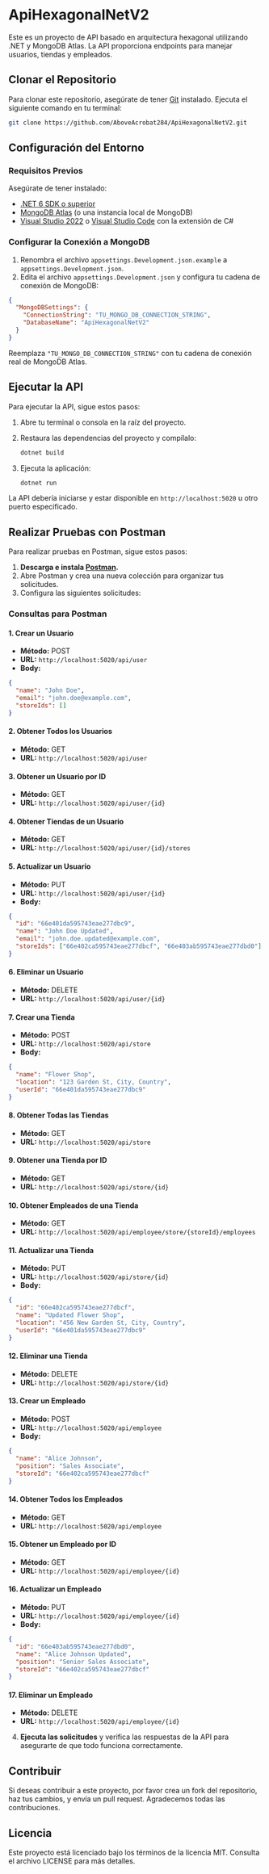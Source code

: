 
# ApiHexagonalNetV2

Este es un proyecto de API basado en arquitectura hexagonal utilizando .NET y MongoDB Atlas. La API proporciona endpoints para manejar usuarios, tiendas y empleados.

## Clonar el Repositorio

Para clonar este repositorio, asegúrate de tener [Git](https://git-scm.com/) instalado. Ejecuta el siguiente comando en tu terminal:

```bash
git clone https://github.com/AboveAcrobat284/ApiHexagonalNetV2.git
```

## Configuración del Entorno

### Requisitos Previos

Asegúrate de tener instalado:

- [.NET 6 SDK o superior](https://dotnet.microsoft.com/download/dotnet/6.0)
- [MongoDB Atlas](https://www.mongodb.com/cloud/atlas) (o una instancia local de MongoDB)
- [Visual Studio 2022](https://visualstudio.microsoft.com/) o [Visual Studio Code](https://code.visualstudio.com/) con la extensión de C#

### Configurar la Conexión a MongoDB

1. Renombra el archivo `appsettings.Development.json.example` a `appsettings.Development.json`.
2. Edita el archivo `appsettings.Development.json` y configura tu cadena de conexión de MongoDB:

```json
{
  "MongoDBSettings": {
    "ConnectionString": "TU_MONGO_DB_CONNECTION_STRING",
    "DatabaseName": "ApiHexagonalNetV2"
  }
}
```

Reemplaza `"TU_MONGO_DB_CONNECTION_STRING"` con tu cadena de conexión real de MongoDB Atlas.

## Ejecutar la API

Para ejecutar la API, sigue estos pasos:

1. Abre tu terminal o consola en la raíz del proyecto.

2. Restaura las dependencias del proyecto y compílalo:

   ```bash
   dotnet build
   ```

3. Ejecuta la aplicación:

   ```bash
   dotnet run
   ```

La API debería iniciarse y estar disponible en `http://localhost:5020` u otro puerto especificado.

## Realizar Pruebas con Postman

Para realizar pruebas en Postman, sigue estos pasos:

1. **Descarga e instala [Postman](https://www.postman.com/downloads/).**
2. Abre Postman y crea una nueva colección para organizar tus solicitudes.
3. Configura las siguientes solicitudes:

### Consultas para Postman

#### 1. Crear un Usuario

- **Método:** POST
- **URL:** `http://localhost:5020/api/user`
- **Body:**
```json
{
  "name": "John Doe",
  "email": "john.doe@example.com",
  "storeIds": []
}
```

#### 2. Obtener Todos los Usuarios

- **Método:** GET
- **URL:** `http://localhost:5020/api/user`

#### 3. Obtener un Usuario por ID

- **Método:** GET
- **URL:** `http://localhost:5020/api/user/{id}`

#### 4. Obtener Tiendas de un Usuario

- **Método:** GET
- **URL:** `http://localhost:5020/api/user/{id}/stores`

#### 5. Actualizar un Usuario

- **Método:** PUT
- **URL:** `http://localhost:5020/api/user/{id}`
- **Body:**
```json
{
  "id": "66e401da595743eae277dbc9",
  "name": "John Doe Updated",
  "email": "john.doe.updated@example.com",
  "storeIds": ["66e402ca595743eae277dbcf", "66e403ab595743eae277dbd0"]
}
```

#### 6. Eliminar un Usuario

- **Método:** DELETE
- **URL:** `http://localhost:5020/api/user/{id}`

#### 7. Crear una Tienda

- **Método:** POST
- **URL:** `http://localhost:5020/api/store`
- **Body:**
```json
{
  "name": "Flower Shop",
  "location": "123 Garden St, City, Country",
  "userId": "66e401da595743eae277dbc9"
}
```

#### 8. Obtener Todas las Tiendas

- **Método:** GET
- **URL:** `http://localhost:5020/api/store`

#### 9. Obtener una Tienda por ID

- **Método:** GET
- **URL:** `http://localhost:5020/api/store/{id}`

#### 10. Obtener Empleados de una Tienda

- **Método:** GET
- **URL:** `http://localhost:5020/api/employee/store/{storeId}/employees`

#### 11. Actualizar una Tienda

- **Método:** PUT
- **URL:** `http://localhost:5020/api/store/{id}`
- **Body:**
```json
{
  "id": "66e402ca595743eae277dbcf",
  "name": "Updated Flower Shop",
  "location": "456 New Garden St, City, Country",
  "userId": "66e401da595743eae277dbc9"
}
```

#### 12. Eliminar una Tienda

- **Método:** DELETE
- **URL:** `http://localhost:5020/api/store/{id}`

#### 13. Crear un Empleado

- **Método:** POST
- **URL:** `http://localhost:5020/api/employee`
- **Body:**
```json
{
  "name": "Alice Johnson",
  "position": "Sales Associate",
  "storeId": "66e402ca595743eae277dbcf"
}
```

#### 14. Obtener Todos los Empleados

- **Método:** GET
- **URL:** `http://localhost:5020/api/employee`

#### 15. Obtener un Empleado por ID

- **Método:** GET
- **URL:** `http://localhost:5020/api/employee/{id}`

#### 16. Actualizar un Empleado

- **Método:** PUT
- **URL:** `http://localhost:5020/api/employee/{id}`
- **Body:**
```json
{
  "id": "66e403ab595743eae277dbd0",
  "name": "Alice Johnson Updated",
  "position": "Senior Sales Associate",
  "storeId": "66e402ca595743eae277dbcf"
}
```

#### 17. Eliminar un Empleado

- **Método:** DELETE
- **URL:** `http://localhost:5020/api/employee/{id}`

4. **Ejecuta las solicitudes** y verifica las respuestas de la API para asegurarte de que todo funciona correctamente.

## Contribuir

Si deseas contribuir a este proyecto, por favor crea un fork del repositorio, haz tus cambios, y envía un pull request. Agradecemos todas las contribuciones.

## Licencia

Este proyecto está licenciado bajo los términos de la licencia MIT. Consulta el archivo LICENSE para más detalles.
